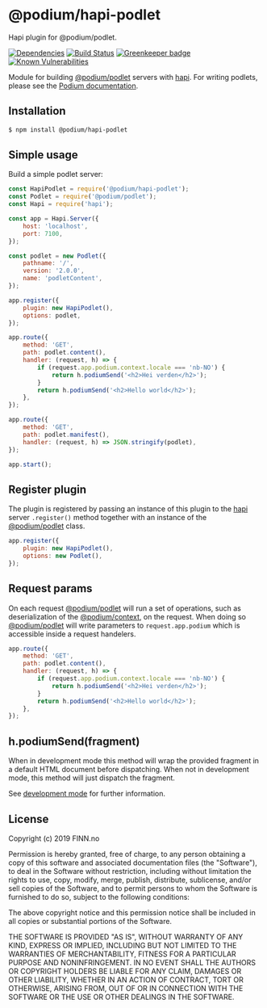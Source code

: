 # @podium/hapi-podlet

Hapi plugin for @podium/podlet.

[![Dependencies](https://img.shields.io/david/podium-lib/hapi-podlet.svg?style=flat-square)](https://david-dm.org/podium-lib/hapi-podlet)
[![Build Status](https://travis-ci.org/podium-lib/hapi-podlet.svg?branch=master&style=flat-square)](https://travis-ci.org/podium-lib/hapi-podlet)
[![Greenkeeper badge](https://badges.greenkeeper.io/podium-lib/hapi-podlet.svg?style=flat-square)](https://greenkeeper.io/)
[![Known Vulnerabilities](https://snyk.io/test/github/podium-lib/hapi-podlet/badge.svg?style=flat-square)](https://snyk.io/test/github/podium-lib/hapi-podlet)

Module for building [@podium/podlet] servers with [hapi]. For writing podlets,
please see the [Podium documentation].

## Installation

```bash
$ npm install @podium/hapi-podlet
```

## Simple usage

Build a simple podlet server:

```js
const HapiPodlet = require('@podium/hapi-podlet');
const Podlet = require('@podium/podlet');
const Hapi = require('hapi');

const app = Hapi.Server({
    host: 'localhost',
    port: 7100,
});

const podlet = new Podlet({
    pathname: '/',
    version: '2.0.0',
    name: 'podletContent',
});

app.register({
    plugin: new HapiPodlet(),
    options: podlet,
});

app.route({
    method: 'GET',
    path: podlet.content(),
    handler: (request, h) => {
        if (request.app.podium.context.locale === 'nb-NO') {
            return h.podiumSend('<h2>Hei verden</h2>');
        }
        return h.podiumSend('<h2>Hello world</h2>');
    },
});

app.route({
    method: 'GET',
    path: podlet.manifest(),
    handler: (request, h) => JSON.stringify(podlet),
});

app.start();
```

## Register plugin

The plugin is registered by passing an instance of this plugin to the [hapi]
server `.register()` method together with an instance of the [@podium/podlet]
class.

```js
app.register({
    plugin: new HapiPodlet(),
    options: new Podlet(),
});
```

## Request params

On each request [@podium/podlet] will run a set of operations, such as
deserialization of the [@podium/context], on the request. When doing so
[@podium/podlet] will write parameters to `request.app.podium` which is
accessible inside a request handelers.

```js
app.route({
    method: 'GET',
    path: podlet.content(),
    handler: (request, h) => {
        if (request.app.podium.context.locale === 'nb-NO') {
            return h.podiumSend('<h2>Hei verden</h2>');
        }
        return h.podiumSend('<h2>Hello world</h2>');
    },
});
```

## h.podiumSend(fragment)

When in development mode this method will wrap the provided fragment in a
default HTML document before dispatching. When not in development mode, this
method will just dispatch the fragment.

See [development mode] for further information.

## License

Copyright (c) 2019 FINN.no

Permission is hereby granted, free of charge, to any person obtaining a copy
of this software and associated documentation files (the "Software"), to deal
in the Software without restriction, including without limitation the rights
to use, copy, modify, merge, publish, distribute, sublicense, and/or sell
copies of the Software, and to permit persons to whom the Software is
furnished to do so, subject to the following conditions:

The above copyright notice and this permission notice shall be included in all
copies or substantial portions of the Software.

THE SOFTWARE IS PROVIDED "AS IS", WITHOUT WARRANTY OF ANY KIND, EXPRESS OR
IMPLIED, INCLUDING BUT NOT LIMITED TO THE WARRANTIES OF MERCHANTABILITY,
FITNESS FOR A PARTICULAR PURPOSE AND NONINFRINGEMENT. IN NO EVENT SHALL THE
AUTHORS OR COPYRIGHT HOLDERS BE LIABLE FOR ANY CLAIM, DAMAGES OR OTHER
LIABILITY, WHETHER IN AN ACTION OF CONTRACT, TORT OR OTHERWISE, ARISING FROM,
OUT OF OR IN CONNECTION WITH THE SOFTWARE OR THE USE OR OTHER DEALINGS IN THE
SOFTWARE.

[development mode]: https://github.com/podium-lib/podlet/blob/master/README.md#development-mode 'Development mode'
[@podium/context locale parser]: https://github.com/podium-lib/context#locale-1 '@podium/context locale parser'
[Podium documentation]: https://podium-lib.io/ 'Podium documentation'
[@podium/context]: https://github.com/podium-lib/context '@podium/context'
[@podium/podlet]: https://github.com/podium-lib/podlet '@podium/podlet'
[hapi]: https://hapijs.com/ 'Hapi'
